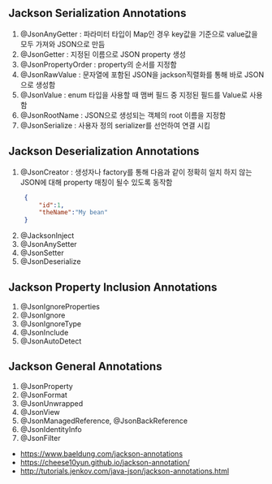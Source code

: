 
## Jackson Serialization Annotations
1. @JsonAnyGetter : 파라미터 타입이 Map인 경우 key값을 기준으로 value값을 모두 가져와 JSON으로 만듬 
2. @JsonGetter : 지정된 이름으로 JSON property 생성
3. @JsonPropertyOrder : property의 순서를 지정함
4. @JsonRawValue : 문자열에 포함된 JSON을 jackson직렬화를 통해 바로 JSON으로 생성함
5. @JsonValue : enum 타입을 사용할 때 맴버 필드 중 지정된 필드를 Value로 사용함
6. @JsonRootName : JSON으로 생성되는 객체의 root 이름을 지정함
7. @JsonSerialize : 사용자 정의 serializer를 선언하여 연결 시킴

## Jackson Deserialization Annotations
1. @JsonCreator : 생성자나 factory를 통해 다음과 같이 정확히 일치 하지 않는 JSON에 대해 property 매칭이 될수 있도록 동작함
    ```json
     {
         "id":1,
         "theName":"My bean"
     }
    ```
2. @JacksonInject
3. @JsonAnySetter
4. @JsonSetter
5. @JsonDeserialize

## Jackson Property Inclusion Annotations
1. @JsonIgnoreProperties
2. @JsonIgnore
3. @JsonIgnoreType
4. @JsonInclude
5. @JsonAutoDetect

## Jackson General Annotations
1. @JsonProperty
2. @JsonFormat
3. @JsonUnwrapped
4. @JsonView
5. @JsonManagedReference, @JsonBackReference
6. @JsonIdentityInfo
7. @JsonFilter

- https://www.baeldung.com/jackson-annotations
- https://cheese10yun.github.io/jackson-annotation/
- http://tutorials.jenkov.com/java-json/jackson-annotations.html